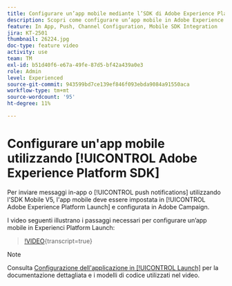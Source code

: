 ```yaml
---
title: Configurare un’app mobile mediante l’SDK di Adobe Experience Platform
description: Scopri come configurare un’app mobile in Adobe Experience Platform Launch e in Adobe Campaign.
feature: In App, Push, Channel Configuration, Mobile SDK Integration
jira: KT-2501
thumbnail: 26224.jpg
doc-type: feature video
activity: use
team: TM
exl-id: b51d40f6-e67a-49fe-87d5-bf42a439a0e3
role: Admin
level: Experienced
source-git-commit: 943599bd7ce139ef846f093ebda9084a91550aca
workflow-type: tm+mt
source-wordcount: '95'
ht-degree: 11%

---
```



# Configurare un&#39;app mobile utilizzando [!UICONTROL Adobe Experience Platform SDK]

Per inviare messaggi in-app o [!UICONTROL push notifications] utilizzando l&#39;SDK Mobile V5, l&#39;app mobile deve essere impostata in [!UICONTROL Adobe Experience Platform Launch] e configurata in Adobe Campaign.

I video seguenti illustrano i passaggi necessari per configurare un’app mobile in Experienci Platform Launch:

>[!VIDEO](https://video.tv.adobe.com/v/327914?learn=on&captions=ita){transcript=true}

>[!NOTE]
>
>Consulta [Configurazione dell&#39;applicazione in [!UICONTROL Launch]](https://experienceleague.adobe.com/docs/campaign-standard/using/administrating/configuring-channels/configuring-a-mobile-application.html?lang=it) per la documentazione dettagliata e i modelli di codice utilizzati nel video.
